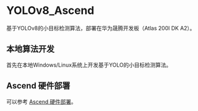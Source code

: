 # YOLOv8_Ascend

基于YOLOv8的小目标检测算法，部署在华为晟腾开发板（Atlas 200I DK A2）。

## 本地算法开发

首先在本地Windows/Linux系统上开发基于YOLO的小目标检测算法。


## Ascend 硬件部署

可以参考 [Ascend 硬件部署](./Ascend硬件部署.md)。
